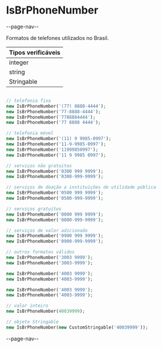# IsBrPhoneNumber

--page-nav--

Formatos de telefones utilizados no Brasil.

| Tipos verificáveis |
|:--                 |
| integer            |
| string             |
| Stringable         |

```php

// telefonia fixa
new IsBrPhoneNumber('(77) 8888-4444');
new IsBrPhoneNumber('77-8888-4444');
new IsBrPhoneNumber('7788884444');
new IsBrPhoneNumber('77 8888 4444');

// telefonia móvel
new IsBrPhoneNumber('(11) 9 9985-0997');
new IsBrPhoneNumber('11-9-9985-0997');
new IsBrPhoneNumber('11999850997');
new IsBrPhoneNumber('11 9 9985 0997');

// serviços não gratuitos
new IsBrPhoneNumber('0300 999 9999');
new IsBrPhoneNumber('0300-999-9999');

// serviços de doação a instituições de utilidade pública
new IsBrPhoneNumber('0500 999 9999');
new IsBrPhoneNumber('0500-999-9999');

// serviços gratuitos
new IsBrPhoneNumber('0800 999 9999');
new IsBrPhoneNumber('0800-999-9999');

// serviços de valor adicionado
new IsBrPhoneNumber('0900 999 9999');
new IsBrPhoneNumber('0900-999-9999');

// outros formatos válidos
new IsBrPhoneNumber('3003 9999');
new IsBrPhoneNumber('3003-9999');

new IsBrPhoneNumber('4003 9999');
new IsBrPhoneNumber('4003-9999');

new IsBrPhoneNumber('4003 9999');
new IsBrPhoneNumber('4003-9999');

// valor inteiro
new IsBrPhoneNumber(40039999);

// objeto Stringable
new IsBrPhoneNumber(new CustomStringable('40039999'));
```

--page-nav--
